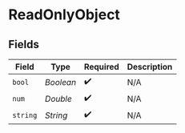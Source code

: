 # ReadOnlyObject


## Fields

| Field              | Type               | Required           | Description        |
| ------------------ | ------------------ | ------------------ | ------------------ |
| `bool`             | *Boolean*          | :heavy_check_mark: | N/A                |
| `num`              | *Double*           | :heavy_check_mark: | N/A                |
| `string`           | *String*           | :heavy_check_mark: | N/A                |